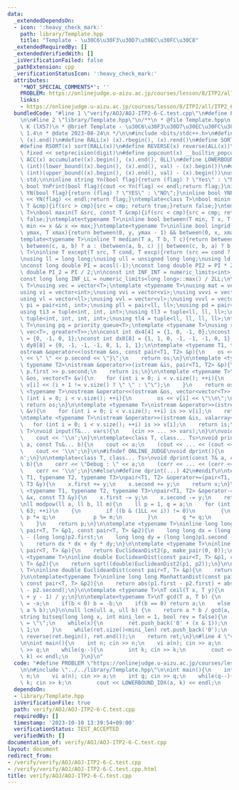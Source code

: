```yaml
---
data:
  _extendedDependsOn:
  - icon: ':heavy_check_mark:'
    path: library/Template.hpp
    title: "Template - \u30C6\u30F3\u30D7\u30EC\u30FC\u30C8"
  _extendedRequiredBy: []
  _extendedVerifiedWith: []
  _isVerificationFailed: false
  _pathExtension: cpp
  _verificationStatusIcon: ':heavy_check_mark:'
  attributes:
    '*NOT_SPECIAL_COMMENTS*': ''
    PROBLEM: https://onlinejudge.u-aizu.ac.jp/courses/lesson/8/ITP2/all/ITP2_6_C
    links:
    - https://onlinejudge.u-aizu.ac.jp/courses/lesson/8/ITP2/all/ITP2_6_C
  bundledCode: "#line 1 \"verify/AOJ/AOJ-ITP2-6-C.test.cpp\"\n#define PROBLEM \"https://onlinejudge.u-aizu.ac.jp/courses/lesson/8/ITP2/all/ITP2_6_C\"\
    \n\n#line 2 \"library/Template.hpp\"\n/**\n * @file Template.hpp\n * @author log\
    \ K (lX57)\n * @brief Template - \u30C6\u30F3\u30D7\u30EC\u30FC\u30C8\n * @version\
    \ 1.4\n * @date 2023-08-24\n */\n\n#include <bits/stdc++.h>\n#define ALL(x) (x).begin(),\
    \ (x).end()\n#define RALL(x) (x).rbegin(), (x).rend()\n#define SORT(x) sort(ALL(x))\n\
    #define RSORT(x) sort(RALL(x))\n#define REVERSE(x) reverse(ALL(x))\n#define SETPRE(digit)\
    \ fixed << setprecision(digit)\n#define popcount(x) __builtin_popcount(x)\n#define\
    \ ACC(x) accumulate((x).begin(), (x).end(), 0LL)\n#define LOWERBOUND_IDX(x,val)\
    \ (int)(lower_bound((x).begin(), (x).end(), val) - (x).begin())\n#define UPPERBOUND_IDX(x,val)\
    \ (int)(upper_bound((x).begin(), (x).end(), val) - (x).begin())\nusing namespace\
    \ std;\n\ninline string Yn(bool flag){return (flag) ? \"Yes\" : \"No\";}\ninline\
    \ bool YnPrint(bool flag){cout << Yn(flag) << endl;return flag;}\ninline string\
    \ YN(bool flag){return (flag) ? \"YES\" : \"NO\";}\ninline bool YNPrint(bool flag){cout\
    \ << YN(flag) << endl;return flag;}\ntemplate<class T>\nbool minin(T &src, const\
    \ T &cmp){if(src > cmp){src = cmp; return true;}return false;}\ntemplate<class\
    \ T>\nbool maxin(T &src, const T &cmp){if(src < cmp){src = cmp; return true;}return\
    \ false;}\ntemplate<typename T>\ninline bool between(T min, T x, T max){return\
    \ min <= x && x <= max;}\ntemplate<typename T>\ninline bool ingrid(T y, T x, T\
    \ ymax, T xmax){return between(0, y, ymax - 1) && between(0, x, xmax - 1);}\n\
    template<typename T>\ninline T median(T a, T b, T c){return between(b, a, c) ||\
    \ between(c, a, b) ? a : (between(a, b, c) || between(c, b, a) ? b : c);}\ntemplate<typename\
    \ T>\ninline T except(T src, T cond, T excp){return (src == cond ? excp : src);}\n\
    \nusing ll = long long;\nusing ull = unsigned long long;\nusing ld = long double;\n\
    \nconst long double PI = acosl(-1);\nconst long double PI2 = PI * 2;\nconst long\
    \ double PI_2 = PI / 2;\n\nconst int INF_INT = numeric_limits<int>::max() / 2;\n\
    const long long INF_LL = numeric_limits<long long>::max() / 2LL;\n\ntemplate <typename\
    \ T>\nusing vec = vector<T>;\ntemplate <typename T>\nusing mat = vector<vector<T>>;\n\
    using vi = vector<int>;\nusing vvi = vector<vi>;\nusing vvvi = vector<vvi>;\n\
    using vl = vector<ll>;\nusing vvl = vector<vl>;\nusing vvvl = vector<vvl>;\nusing\
    \ pi = pair<int, int>;\nusing pll = pair<ll, ll>;\nusing pd = pair<double, double>;\n\
    using ti3 = tuple<int, int, int>;\nusing tl3 = tuple<ll, ll, ll>;\nusing ti4 =\
    \ tuple<int, int, int, int>;\nusing tl4 = tuple<ll, ll, ll, ll>;\ntemplate <typename\
    \ T>\nusing pq = priority_queue<T>;\ntemplate <typename T>\nusing rpq = priority_queue<T,\
    \ vec<T>, greater<T>>;\n\nconst int dx4[4] = {1, 0, -1, 0};\nconst int dy4[4]\
    \ = {0, -1, 0, 1};\nconst int dx8[8] = {1, 1, 0, -1, -1, -1, 0, 1};\nconst int\
    \ dy8[8] = {0, -1, -1, -1, 0, 1, 1, 1};\n\ntemplate <typename T1, typename T2>\n\
    ostream &operator<<(ostream &os, const pair<T1, T2> &p){\n    os << \"{\" << p.first\
    \ << \" \" << p.second << \"}\";\n    return os;\n}\n\ntemplate <typename T1,\
    \ typename T2>\nistream &operator>>(istream &is, pair<T1, T2> &p){\n    is >>\
    \ p.first >> p.second;\n    return is;\n}\n\ntemplate <typename T>\nostream &operator<<(ostream\
    \ &os, vector<T> &v){\n    for (int i = 0; i < v.size(); ++i){\n        os <<\
    \ v[i] << (i + 1 != v.size() ? \" \" : \"\");\n    }\n    return os;\n}\n\ntemplate\
    \ <typename T>\nostream &operator<<(ostream &os, vector<vector<T>> &v){\n    for\
    \ (int i = 0; i < v.size(); ++i){\n        os << v[i] << \"\\n\";\n    }\n   \
    \ return os;\n}\n\ntemplate <typename T>\nistream &operator>>(istream &is, vector<T>\
    \ &v){\n    for (int i = 0; i < v.size(); ++i) is >> v[i];\n    return is;\n}\n\
    \ntemplate <typename T>\nistream &operator>>(istream &is, valarray<T> &v){\n \
    \   for (int i = 0; i < v.size(); ++i) is >> v[i];\n    return is;\n}\n\ntemplate<class...\
    \ T>\nvoid input(T&... vars){\n    (cin >> ... >> vars);\n}\n\nvoid print(){\n\
    \    cout << '\\n';\n}\n\ntemplate<class T, class... Ts>\nvoid print(const T&\
    \ a, const Ts&... b){\n    cout << a;\n    (cout << ... << (cout << ' ', b));\n\
    \    cout << '\\n';\n}\n\n#ifndef ONLINE_JUDGE\nvoid dprint(){\n    cerr << '\\\
    n';\n}\n\ntemplate<class T, class... Ts>\nvoid dprint(const T& a, const Ts&...\
    \ b){\n    cerr << \"Debug : \" << a;\n    (cerr << ... << (cerr << \" \", b));\n\
    \    cerr << '\\n';\n}\n#else\n#define dprint(...) 42\n#endif\n\ntemplate <typename\
    \ T1, typename T2, typename T3>\npair<T1, T2> &operator+=(pair<T1, T2> &x, const\
    \ T3 &y){\n    x.first += y;\n    x.second += y;\n    return x;\n}\n\ntemplate\
    \ <typename T1, typename T2, typename T3>\npair<T1, T2> &operator-=(pair<T1, T2>\
    \ &x, const T3 &y){\n    x.first -= y;\n    x.second -= y;\n    return x;\n}\n\
    \nll modpow(ll a, ll b, ll m){\n    ll p = 1, q = a;\n    for (int i = 0; i <\
    \ 63; ++i)\n    {\n        if ((b & (1LL << i)) != 0)\n        {\n           \
    \ p *= q;\n            p %= m;\n        }\n        q *= q;\n        q %= m;\n\
    \    }\n    return p;\n}\n\ntemplate <typename T>\ninline long long EuclideanDist2(const\
    \ pair<T, T> &p1, const pair<T, T> &p2){\n    long long dx = (long long)p1.first\
    \ - (long long)p2.first;\n    long long dy = (long long)p1.second - (long long)p2.second;\n\
    \    return dx * dx + dy * dy;\n}\n\ntemplate <typename T>\ninline long long EuclideanDist2(const\
    \ pair<T, T> &p){\n    return EuclideanDist2(p, make_pair(0, 0));\n}\n\ntemplate\
    \ <typename T>\ninline double EuclideanDist(const pair<T, T> &p1, const pair<T,\
    \ T> &p2){\n    return sqrt((double)EuclideanDist2(p1, p2));\n}\n\ntemplate <typename\
    \ T>\ninline double EuclideanDist(const pair<T, T> &p){\n    return sqrt((double)EuclideanDist2(p));\n\
    }\n\ntemplate<typename T>\ninline long long ManhattanDist(const pair<T, T> &p1,\
    \ const pair<T, T> &p2){\n    return abs(p1.first - p2.first) + abs(p1.second\
    \ - p2.second);\n}\n\ntemplate <typename T>\nT ceil(T x, T y){\n    return (x\
    \ + y - 1) / y;\n}\n\ntemplate<typename T>\nT gcd(T a, T b) {\n    if(a < 0) a\
    \ = -a;\n    if(b < 0) b = -b;\n    if(b == 0) return a;\n    else return gcd(b,\
    \ a % b);\n}\n\null lcm(ull a, ull b) {\n    return a * b / gcd(a, b);\n}\n\n\
    string bitseq(long long x, int mini_len = 1, bool rev = false){\n    string ret\
    \ = \"\";\n    while(x){\n        ret.push_back('0' + (x & 1));\n        x >>=\
    \ 1;\n    }\n    while(ret.size()<mini_len) ret.push_back('0');\n    if(!rev)\
    \ reverse(ret.begin(), ret.end());\n    return ret;\n}\n#line 4 \"verify/AOJ/AOJ-ITP2-6-C.test.cpp\"\
    \n\nint main(){\n    int n; cin >> n;\n    vi a(n); cin >> a;\n    int q; cin\
    \ >> q;\n    while(q--){\n        int k; cin >> k;\n        cout << LOWERBOUND_IDX(a,\
    \ k) << endl;\n    }\n}\n"
  code: "#define PROBLEM \"https://onlinejudge.u-aizu.ac.jp/courses/lesson/8/ITP2/all/ITP2_6_C\"\
    \n\n#include \"../../library/Template.hpp\"\n\nint main(){\n    int n; cin >>\
    \ n;\n    vi a(n); cin >> a;\n    int q; cin >> q;\n    while(q--){\n        int\
    \ k; cin >> k;\n        cout << LOWERBOUND_IDX(a, k) << endl;\n    }\n}"
  dependsOn:
  - library/Template.hpp
  isVerificationFile: true
  path: verify/AOJ/AOJ-ITP2-6-C.test.cpp
  requiredBy: []
  timestamp: '2023-10-10 13:39:54+09:00'
  verificationStatus: TEST_ACCEPTED
  verifiedWith: []
documentation_of: verify/AOJ/AOJ-ITP2-6-C.test.cpp
layout: document
redirect_from:
- /verify/verify/AOJ/AOJ-ITP2-6-C.test.cpp
- /verify/verify/AOJ/AOJ-ITP2-6-C.test.cpp.html
title: verify/AOJ/AOJ-ITP2-6-C.test.cpp
---
```

